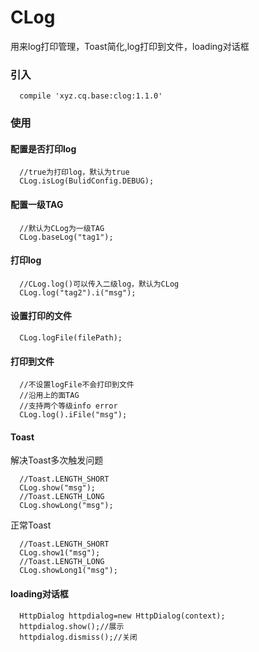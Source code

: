 # CLog
用来log打印管理，Toast简化,log打印到文件，loading对话框
### 引入
```
  compile 'xyz.cq.base:clog:1.1.0'
```
### 使用
#### 配置是否打印log
```
  //true为打印log，默认为true
  CLog.isLog(BulidConfig.DEBUG);
```
#### 配置一级TAG
```
  //默认为CLog为一级TAG
  CLog.baseLog("tag1");
```
#### 打印log
```
  //CLog.log()可以传入二级log，默认为CLog
  CLog.log("tag2").i("msg");
```
#### 设置打印的文件
```
  CLog.logFile(filePath);
```
#### 打印到文件
```
  //不设置logFile不会打印到文件
  //沿用上的面TAG
  //支持两个等级info error
  CLog.log().iFile("msg");
```
#### Toast<br/>
解决Toast多次触发问题
```
  //Toast.LENGTH_SHORT
  CLog.show("msg");
  //Toast.LENGTH_LONG
  CLog.showLong("msg");
```
正常Toast
```
  //Toast.LENGTH_SHORT
  CLog.show1("msg");
  //Toast.LENGTH_LONG
  CLog.showLong1("msg");
```
#### loading对话框
```
  HttpDialog httpdialog=new HttpDialog(context);
  httpdialog.show();//展示
  httpdialog.dismiss();//关闭
```
